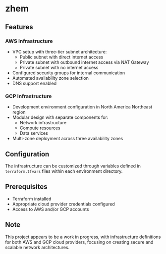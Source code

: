 # zhem

## Features

### AWS Infrastructure
- VPC setup with three-tier subnet architecture:
  - Public subnet with direct internet access
  - Private subnet with outbound internet access via NAT Gateway
  - Private subnet with no internet access
- Configured security groups for internal communication
- Automated availability zone selection
- DNS support enabled

### GCP Infrastructure
- Development environment configuration in North America Northeast region
- Modular design with separate components for:
  - Network infrastructure
  - Compute resources
  - Data services
- Multi-zone deployment across three availability zones

## Configuration

The infrastructure can be customized through variables defined in `terraform.tfvars` files within each environment directory.

## Prerequisites

- Terraform installed
- Appropriate cloud provider credentials configured
- Access to AWS and/or GCP accounts

## Note

This project appears to be a work in progress, with infrastructure definitions for both AWS and GCP cloud providers, focusing on creating secure and scalable network architectures.